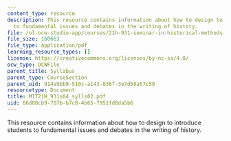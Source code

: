 ```yaml
---
content_type: resource
description: This resource contains information about how to design to introduce students
  to fundamental issues and debates in the writing of history.
file: /ol-ocw-studio-app/courses/21h-931-seminar-in-historical-methods-spring-2004/66d88cb9707bb7c84b657951fd8da5b6_MIT21H_931s04_sylls02.pdf
file_size: 160663
file_type: application/pdf
learning_resource_types: []
license: https://creativecommons.org/licenses/by-nc-sa/4.0/
ocw_type: OCWFile
parent_title: Syllabus
parent_type: CourseSection
parent_uid: 914a9bb9-510c-a143-836f-3e7d58a57c59
resourcetype: Document
title: MIT21H_931s04_sylls02.pdf
uid: 66d88cb9-707b-b7c8-4b65-7951fd8da5b6
---
```

This resource contains information about how to design to introduce students to fundamental issues and debates in the writing of history.